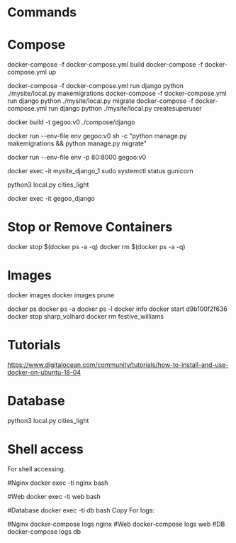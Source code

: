 # Commands

# Compose
docker-compose -f docker-compose.yml build
docker-compose -f docker-compose.yml up

docker-compose -f docker-compose.yml run django python ./mysite/local.py makemigrations
docker-compose -f docker-compose.yml run django python ./mysite/local.py migrate
docker-compose -f docker-compose.yml run django python ./mysite/local.py createsuperuser



docker build -t gegoo:v0 ./compose/django

docker run --env-file env gegoo:v0 sh -c "python manage.py makemigrations && python manage.py migrate"

docker run --env-file env -p 80:8000 gegoo:v0

docker exec -it mysite_django_1 sudo systemctl status gunicorn

python3 local.py cities_light

docker exec -it gegoo_django

# Stop or Remove Containers
docker stop $(docker ps -a -q)
docker rm $(docker ps -a -q)

# Images
docker images
docker images prune


docker ps
docker ps -a
docker ps -l
docker info
docker start d9b100f2f636
docker stop sharp_volhard
docker rm festive_williams


# Tutorials
https://www.digitalocean.com/community/tutorials/how-to-install-and-use-docker-on-ubuntu-18-04


# Database
python3 local.py cities_light


# Shell access
For shell accessing.

#Nginx
docker exec -ti nginx bash

#Web
docker exec -ti web bash

#Database
docker exec -ti db bash
Copy
For logs:

#Nginx
docker-compose logs nginx
#Web
docker-compose logs web
#DB
docker-compose logs db
